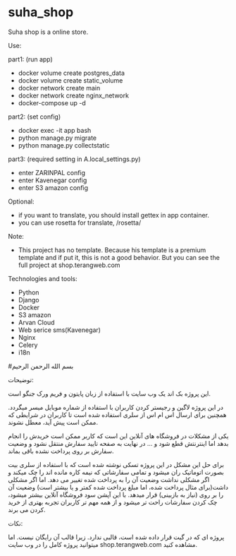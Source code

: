 # suha_shop
Suha shop is a online store.

Use:

part1: (run app)
  - docker volume create postgres_data
  - docker volume create static_volume
  - docker network create main
  - docker network create nginx_network
  - docker-compose up -d

part2: (set config)
  - docker exec -it app bash
  - python manage.py migrate
  - python manage.py collectstatic

part3: (required setting in A.local_settings.py)
  - enter ZARINPAL config
  - enter Kavenegar config
  - enter S3 amazon config

Optional:
  - if you want to translate, you should install gettex in app container.
  - you can use rosetta for translate, /rosetta/

Note:
   - This project has no template. Because his template is a premium template and if put it, this is not a good behavior. But you can see the full project at shop.terangweb.com

Technologies and tools:
  - Python
  - Django
  - Docker
  - S3 amazon
  - Arvan Cloud
  - Web serice sms(Kavenegar)
  - Nginx
  - Celery
  - i18n

#بسم الله الرحمن الرحیم

توضیحات:

  این پروژه بک اند یک وب سایت با استفاده از زبان پایتون و فریم ورک جنگو است.
  
  در این پروژه لاگین و رجیستر کردن کاربران با استفاده از شماره موبایل میسر میگردد. همچنین برای ارسال اس ام اس از سلری استفاده شده است تا کاربران در شرایطی که ممکن است پیش آید، معطل نشوند.
  
  یکی از مشکلات در فروشگاه های آنلاین این است که کاربر ممکن است خریدش را انجام بدهد اما اینترنتش قطع شود و ... در نهایت به صفحه تایید سفارش منتقل نشود و وضعیت سفارش بر روی پرداخت نشده باقی بماند.
  
  برای حل این مشکل در این پروژه تسکی نوشته شده است که با استفاده از سلری بیت بصورت اتوماتیک ران میشود و تمامی سفارشاتی که نیمه کاره مانده اند را چک میکند و اگر مشکلی نداشت وضعیت آن را به پرداخت شده تغییر می دهد. اما اگر مشکلی داشت(برای مثال پرداخت شده، اما مبلغ پرداخت شده کمتر و یا بیشتر است) وضعیت آن را بر روی (نیاز به بازبینی) قرار میدهد. با این آپشن سود فروشگاه آنلاین بیشتر میشود، چک کردن سفارشات راحت تر میشود و از همه مهم تر کاربران تجربه بهتری از خرید کردن می برند.
  
نکات:

  پروژه ای که در گیت قرار داده شده است، قالبی ندارد. زیرا قالب آن رایگان نیست. اما میتوانید پروژه کامل را در وب سایت shop.terangweb.com مشاهده کنید.
